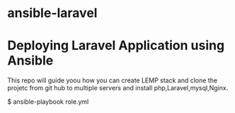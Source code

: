 # ansible-laravel

# Deploying Laravel Application using  Ansible

This repo will guide yoou how you can create LEMP stack and clone the projetc from git hub to multiple servers and install php,Laravel,mysql,Nginx.

$ ansible-playbook role.yml
